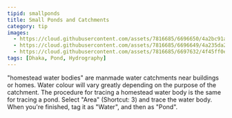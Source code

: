 ```yaml
---
tipid: smallponds
title: Small Ponds and Catchments
category: tip
images:
  - https://cloud.githubusercontent.com/assets/7816685/6696650/4a2bc91a-ccc1-11e4-8b29-38b134ac5e9d.png
  - https://cloud.githubusercontent.com/assets/7816685/6696649/4a235da2-ccc1-11e4-9276-354e050f7a70.png
  - https://cloud.githubusercontent.com/assets/7816685/6697632/4f45ff0e-ccc8-11e4-8740-7e775bd26ea4.gif
tags: [Dhaka, Pond, Hydrography]
---
```


"homestead water bodies" are manmade water catchments near buildings or homes. Water colour will vary greatly depending on the purpose of the catchment. The procedure for tracing a homestead water body is the same for tracing a pond. Select "Area" (Shortcut: 3) and trace the water body. When you're finished, tag it as "Water", and then as "Pond".
